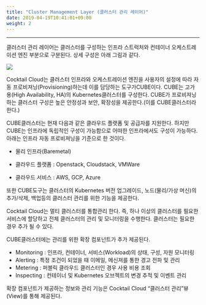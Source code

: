 ```yaml
---
title: "Cluster Management Layer (클러스터 관리 레이어)"
date: 2019-04-19T10:41:01+09:00
weight: 2
---
```


---
클러스터 관리 레이어는 클러스터를 구성하는 인프라 스트럭처와 컨테이너 오케스트레이션 엔진 부분으로 구분된다. 상세 구성은 아래 그림과 같다.

![](/images/assets/cocktailcloud-architecture-2.png)

Cocktail Cloud는 클러스터 인프라와 오케스트레이션 엔진을 사용자의 설정에 따라 자동 프로비져닝\(Provisioning\)하는데 이를 담당하는 도구가CUBE이다. CUBE는 고가용\(High Availability, HA\)의 Kubernetes클러스터를 구성한다. CUBE가 프로비져닝하는 클러스터 구성은 높은 안정성과 보안, 확장성을 제공한다.\(이를 CUBE클러스터라 한다.\)

CUBE클러스터는 현재 다음과 같은 클라우드 플랫폼 및 공급자를 지원한다. 하지만 CUBE는 인프라에 독립적인 구성이 가능함으로 어떠한 인프라에서도 구성이 가능하다. 아래는 인프라 자동 프로비져닝을 기준으로 한 것이다.

* 물리 인프라\(Baremetal\)

* 클라우드 플랫폼 : Openstack, Cloudstack, VMWare

* 클라우드 서비스 : AWS, GCP, Azure

또한 CUBE도구는 클러스터의 Kubernetes 버전 업그레이드, 노드\(물리/가상 머신\)의 추가/삭제, 백업등의 클러스터 관리를 위한 기능을 제공한다.

Cocktail Cloud는 멀티 클러스터를 통합관리 한다. 즉, 하나 이상의 클러스터를 필요한 서비스에 할당하고 전체 클러스터의 관리 및 모니터링을 수행한다. 클러스터는 필요한 경우 추가 될 수 있다.

CUBE클러스터에는 관리를 위한 확장 컴포넌트가 추가 제공된다.

* Monitoring : 인프라, 컨테이너, 서비스\(Workload\)의 상태, 구성, 자원 모니터링
* Alerting : 특정 조건이 되었을 때 이메일, 메신져를 통한 경고 전파 및 관리
* Metering : 퍼블릭 클라우드 클러스터인 경우 사용 비용 조회
* Inspecting : 컨테이너 및 Kubernetes 오브젝트의 변경 추적 및 이벤트 관리

확장 컴포넌트가 제공하는 정보와 관리 기능은 Cocktail Cloud “클러스터 관리”뷰\(View\)를 통해 제공된다.